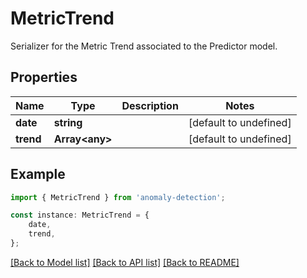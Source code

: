 # MetricTrend

Serializer for the Metric Trend associated to the Predictor model.

## Properties

Name | Type | Description | Notes
------------ | ------------- | ------------- | -------------
**date** | **string** |  | [default to undefined]
**trend** | **Array&lt;any&gt;** |  | [default to undefined]

## Example

```typescript
import { MetricTrend } from 'anomaly-detection';

const instance: MetricTrend = {
    date,
    trend,
};
```

[[Back to Model list]](../README.md#documentation-for-models) [[Back to API list]](../README.md#documentation-for-api-endpoints) [[Back to README]](../README.md)
